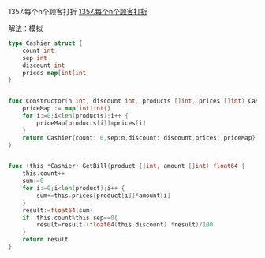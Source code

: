 1357.每个n个顾客打折
[1357.每个n个顾客打折](https://leetcode-cn.com/problems/apply-discount-every-n-orders/)



解法：模拟



```go
type Cashier struct {
	count int
	sep int
	discount int
	prices map[int]int
}


func Constructor(n int, discount int, products []int, prices []int) Cashier {
	priceMap := map[int]int{}
	for i:=0;i<len(products);i++ {
		priceMap[products[i]]=prices[i]
	}
	return Cashier{count: 0,sep:n,discount: discount,prices: priceMap}
}


func (this *Cashier) GetBill(product []int, amount []int) float64 {
	this.count++
	sum:=0
	for i:=0;i<len(product);i++ {
		sum+=this.prices[product[i]]*amount[i]
	}
	result:=float64(sum)
	if  this.count%this.sep==0{
		result=result-(float64(this.discount) *result)/100
	}
	return result
}
```
